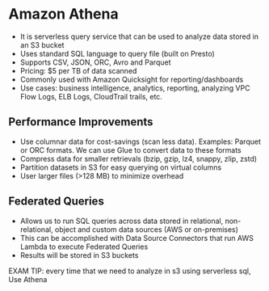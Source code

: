 # Amazon Athena

- It is serverless query service that can be used to analyze data stored in an S3 bucket
- Uses standard SQL language to query file (built on Presto)
- Supports CSV, JSON, ORC, Avro and Parquet
- Pricing: $5 per TB of data scanned
- Commonly used with Amazon Quicksight for reporting/dashboards
- Use cases: business intelligence, analytics, reporting, analyzing VPC Flow Logs, ELB Logs, CloudTrail trails, etc.

## Performance Improvements

- Use columnar data for cost-savings (scan less data). Examples: Parquet or ORC formats. We can use Glue to convert data to these formats
- Compress data for smaller retrievals (bzip, gzip, lz4, snappy, zlip, zstd)
- Partition datasets in S3 for easy querying on virtual columns
- User larger files (>128 MB) to minimize overhead

## Federated Queries

- Allows us to run SQL queries across data stored in relational, non-relational, object and custom data sources (AWS or on-premises)
- This can be accomplished with Data Source Connectors that run AWS Lambda to execute Federated Queries
- Results will be stored in S3 buckets




EXAM TIP: every time that we need to analyze in s3 using serverless sql, Use Athena 